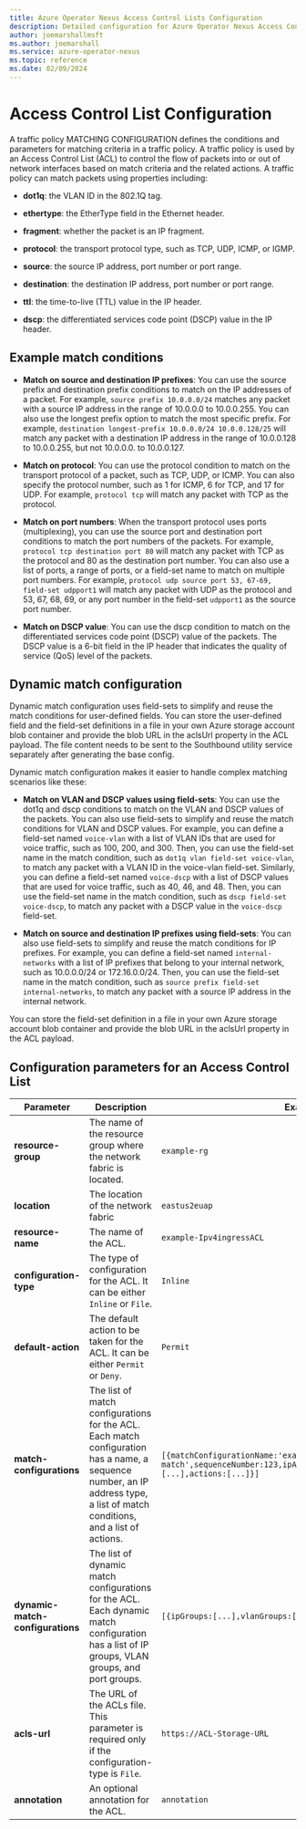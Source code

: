 ```yaml
---
title: Azure Operator Nexus Access Control Lists Configuration
description: Detailed configuration for Azure Operator Nexus Access Control Lists.
author: joemarshallmsft
ms.author: joemarshall
ms.service: azure-operator-nexus
ms.topic: reference
ms.date: 02/09/2024
---
```


# Access Control List Configuration

A traffic policy MATCHING CONFIGURATION defines the conditions and parameters for matching criteria in a traffic policy. A traffic policy is used by an Access Control List (ACL) to control the flow of packets into or out of network interfaces based on match criteria and the related actions. A traffic policy can match packets using properties including:

-   **dot1q**: the VLAN ID in the 802.1Q tag.

-   **ethertype**: the EtherType field in the Ethernet header.

-   **fragment**: whether the packet is an IP fragment.

-   **protocol**: the transport protocol type, such as TCP, UDP, ICMP, or IGMP.

-   **source**: the source IP address, port number or port range.

-   **destination**: the destination IP address, port number or port range.

-   **ttl**: the time-to-live (TTL) value in the IP header.

-   **dscp**: the differentiated services code point (DSCP) value in the IP header.

## Example match conditions

-   **Match on source and destination IP prefixes**: You can use the source prefix and destination prefix conditions to match on the IP addresses of a packet. For example, `source prefix 10.0.0.0/24` matches any packet with a source IP address in the range of 10.0.0.0 to 10.0.0.255. You can also use the longest prefix option to match the most specific prefix. For example, `destination longest-prefix 10.0.0.0/24 10.0.0.128/25` will match any packet with a destination IP address in the range of 10.0.0.128 to 10.0.0.255, but not 10.0.0.0. to 10.0.0.127.

-   **Match on protocol**: You can use the protocol condition to match on the transport protocol of a packet, such as TCP, UDP, or ICMP. You can also specify the protocol number, such as 1 for ICMP, 6 for TCP, and 17 for UDP. For example, `protocol tcp` will match any packet with TCP as the protocol.
-  **Match on port numbers**: When the transport protocol uses ports (multiplexing), you can use the source port and destination port conditions to match the port numbers of the packets. For example, `protocol tcp destination port 80` will match any packet with TCP as the protocol and 80 as the destination port number. You can also use a list of ports, a range of ports, or a field-set name to match on multiple port numbers. For example, `protocol udp source port 53, 67-69, field-set udpport1` will match any packet with UDP as the protocol and 53, 67, 68, 69, or any port number in the field-set `udpport1` as the source port number.

-   **Match on DSCP value**: You can use the dscp condition to match on the differentiated services code point (DSCP) value of the packets. The DSCP value is a 6-bit field in the IP header that indicates the quality of service (QoS) level of the packets.

## Dynamic match configuration

Dynamic match configuration uses field-sets to simplify and reuse the match conditions for user-defined fields. You can store the user-defined field and the field-set definitions in a file in your own Azure storage account blob container and provide the blob URL in the aclsUrl property in the ACL payload. The file content needs to be sent to the Southbound utility service separately after generating the base config.

Dynamic match configuration makes it easier to handle complex matching scenarios like these:

-   **Match on VLAN and DSCP values using field-sets**: You can use the dot1q and dscp conditions to match on the VLAN and DSCP values of the packets. You can also use field-sets to simplify and reuse the match conditions for VLAN and DSCP values. For example, you can define a field-set named `voice-vlan` with a list of VLAN IDs that are used for voice traffic, such as 100, 200, and 300. Then, you can use the field-set name in the match condition, such as `dot1q vlan field-set voice-vlan`, to match any packet with a VLAN ID in the voice-vlan field-set. Similarly, you can define a field-set named `voice-dscp` with a list of DSCP values that are used for voice traffic, such as 40, 46, and 48. Then, you can use the field-set name in the match condition, such as `dscp field-set voice-dscp`, to match any packet with a DSCP value in the `voice-dscp` field-set.

-   **Match on source and destination IP prefixes using field-sets**: You can also use field-sets to simplify and reuse the match conditions for IP prefixes. For example, you can define a field-set named `internal-networks` with a list of IP prefixes that belong to your internal network, such as 10.0.0.0/24 or 172.16.0.0/24. Then, you can use the field-set name in the match condition, such as `source prefix field-set internal-networks`, to match any packet with a source IP address in the internal network.

You can store the field-set definition in a file in your own Azure storage account blob container and provide the blob URL in the aclsUrl property in the ACL payload.

## Configuration parameters for an Access Control List

| Parameter | Description | Example |
|--|--|--|
| **resource-group** |The name of the resource group where the network fabric is located. | `example-rg` |
| **location** | The location of the network fabric | `eastus2euap` |
| **resource-name** | The name of the ACL. | `example-Ipv4ingressACL` |
| **configuration-type** | The type of configuration for the ACL. It can be either `Inline` or `File`. | `Inline` |
| **default-action** | The default action to be taken for the ACL. It can be either `Permit` or `Deny`. | `Permit` |
| **match-configurations** | The list of match configurations for the ACL. Each match configuration has a name, a sequence number, an IP address type, a list of match conditions, and a list of actions. | `[{matchConfigurationName:'example-match',sequenceNumber:123,ipAddressType:IPv4,matchConditions:[...],actions:[...]}]` |
| **dynamic-match-configurations** | The list of dynamic match configurations for the ACL. Each dynamic match configuration has a list of IP groups, VLAN groups, and port groups. | `[{ipGroups:[...],vlanGroups:[...],portGroups:[...]}]` |
| **acls-url** | The URL of the ACLs file. This parameter is required only if the configuration-type is `File`. | `https://ACL-Storage-URL` |
| **annotation** | An optional annotation for the ACL. | `annotation` |